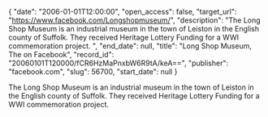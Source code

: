 {
  "date": "2006-01-01T12:00:00", 
  "open_access": false, 
  "target_url": "https://www.facebook.com/Longshopmuseum/", 
  "description": "The Long Shop Museum is an industrial museum in the town of Leiston in the English county of Suffolk. They received Heritage Lottery Funding for a WWI commemoration project. ", 
  "end_date": null, 
  "title": "Long Shop Museum, The on Facebook", 
  "record_id": "20060101T120000/fCR6HzMaPnxbW6R9tA/keA==", 
  "publisher": "facebook.com", 
  "slug": 56700, 
  "start_date": null
}

The Long Shop Museum is an industrial museum in the town of Leiston in the English county of Suffolk. They received Heritage Lottery Funding for a WWI commemoration project. 